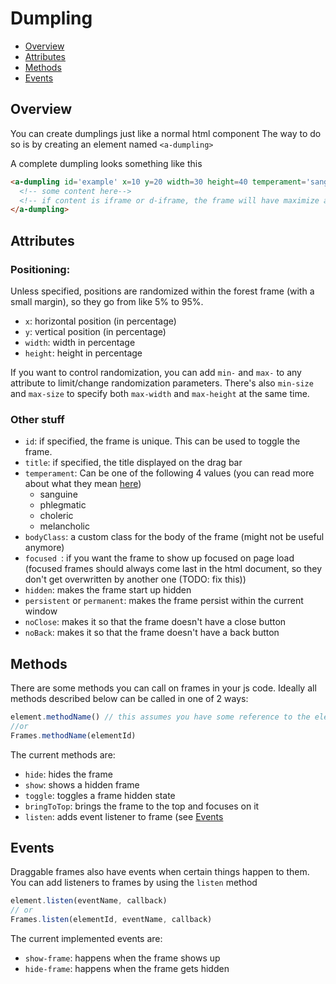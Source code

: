 Dumpling
===============

- [Overview](#overview)
- [Attributes](#attributes)
- [Methods](#methods)
- [Events](#events)

Overview
--------

You can create dumplings just like a normal html component
The way to do so is by creating an element named `<a-dumpling>`

A complete dumpling looks something like this

```html
<a-dumpling id='example' x=10 y=20 width=30 height=40 temperament='sanguine' bodyClass='coolclass' hidden noClose>
  <!-- some content here-->
  <!-- if content is iframe or d-iframe, the frame will have maximize and back buttons-->
</a-dumpling>
```

Attributes
----------
### Positioning:

Unless specified, positions are randomized within the forest frame (with a small margin), so they go from like 5% to 95%.
- `x`: horizontal position (in percentage)
- `y`: vertical position (in percentage)
- `width`: width in percentage
- `height`: height in percentage

If you want to control randomization, you can add `min-` and `max-` to any attribute to limit/change randomization parameters. There's also `min-size` and `max-size` to specify both `max-width` and `max-height` at the same time.

### Other stuff
- `id`: if specified, the frame is unique. This can be used to toggle the frame.
- `title`: if specified, the title displayed on the drag bar
- `temperament`: Can be one of the following 4 values (you can read more about what they mean [here](./temperaments.md))
  - sanguine
  - phlegmatic
  - choleric
  - melancholic
- `bodyClass`: a custom class for the body of the frame (might not be useful anymore)
- `focused `: if you want the frame to show up focused on page load (focused frames should always come last in the html document, so they don't get overwritten by another one (TODO: fix this))
- `hidden`: makes the frame start up hidden
- `persistent` or `permanent`: makes the frame persist within the current window
- `noClose`: makes it so that the frame doesn't have a close button
- `noBack`: makes it so that the frame doesn't have a back button

Methods
-------

There are some methods you can call on frames in your js code. Ideally all methods described below can be called in one of 2 ways:

```js
element.methodName() // this assumes you have some reference to the element, like with getElementById or something else
//or
Frames.methodName(elementId)
```

The current methods are:
- `hide`: hides the frame
- `show`: shows a hidden frame
- `toggle`: toggles a frame hidden state
- `bringToTop`: brings the frame to the top and focuses on it
- `listen`: adds event listener to frame (see [Events](#events)

Events
-------

Draggable frames also have events when certain things happen to them. You can add listeners to frames by using the `listen` method

```js
element.listen(eventName, callback)
// or
Frames.listen(elementId, eventName, callback)
```

The current implemented events are:
- `show-frame`: happens when the frame shows up
- `hide-frame`: happens when the frame gets hidden
